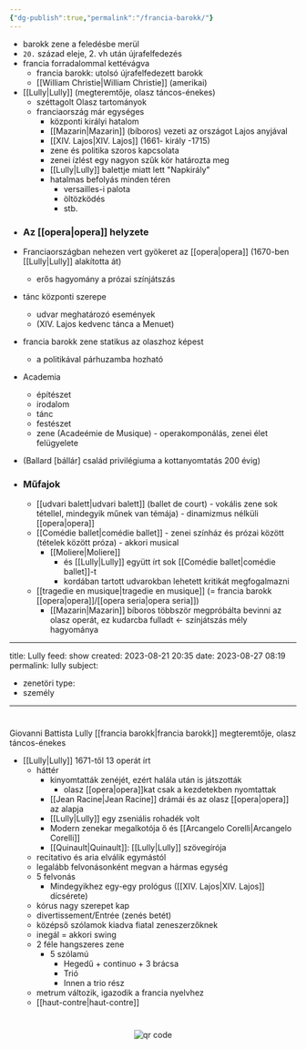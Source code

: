 ```yaml
---
{"dg-publish":true,"permalink":"/francia-barokk/"}
---
```


-   barokk zene a feledésbe merül
-   `20.` század eleje, 2. vh után újrafelfedezés
-   francia forradalommal kettévágva
    -   francia barokk: utolsó újrafelfedezett barokk
    -   [[William Christie\|William Christie]] (amerikai)
-  [[Lully\|Lully]] (megteremtője, olasz táncos-énekes)
    -   széttagolt Olasz tartományok
    -   franciaország már egységes
        -   központi királyi hatalom
        -   [[Mazarin\|Mazarin]] (bíboros) vezeti az országot Lajos anyjával
        -   [[XIV. Lajos\|XIV. Lajos]] (1661- király -1715)
        -   zene és politika szoros kapcsolata
        -   zenei ízlést egy nagyon szűk kör határozta meg
        -   [[Lully\|Lully]] balettje miatt lett "Napkirály"
        -   hatalmas befolyás minden téren
            -   versailles-i palota
            -   öltözködés
            -   stb.
	
* ### Az [[opera\|opera]] helyzete
-   Franciaországban nehezen vert gyökeret az [[opera\|opera]] (1670-ben [[Lully\|Lully]] alakította át)
    -   erős hagyomány a prózai színjátszás
-   tánc központi szerepe
    -   udvar meghatározó események
    -   (XIV. Lajos kedvenc tánca a Menuet)
-   francia barokk zene statikus az olaszhoz képest
    -   a politikával párhuzamba hozható
-   Academia
    -   építészet
    -   irodalom
    -   tánc
    -   festészet
    -   zene (Acadeémie de Musique) - operakomponálás, zenei élet felügyelete
-   (Ballard [bállár] család privilégiuma a kottanyomtatás 200 évig)

- ### Műfajok 
    -   [[udvari balett\|udvari balett]] (ballet de court) - vokális zene sok tétellel, mindegyik műnek van témája) - dinamizmus nélküli [[opera\|opera]]
    -   [[Comédie ballet\|comédie ballet]] - zenei színház és prózai között (tételek között próza) - akkori musical
        -   [[Moliere\|Moliere]]
            -   és [[Lully\|Lully]] együtt írt sok [[Comédie ballet\|comédie ballet]]-t
            -   kordában tartott udvarokban lehetett kritikát megfogalmazni
    -   [[tragedie en musique\|tragedie en musique]] (= francia barokk [[opera\|opera]]/[[opera seria\|opera seria]])
        -   [[Mazarin\|Mazarin]] bíboros többször megpróbálta bevinni az olasz operát, ez kudarcba fulladt <- színjátszás mély hagyománya


<div class="transclusion internal-embed is-loaded"><div class="markdown-embed">



---
title: Lully
feed: show
created: 2023-08-21 20:35
date: 2023-08-27 08:19
permalink: lully
subject:
  - zenetöri
type:
  - személy
---
#

Giovanni Battista Lully
[[francia barokk\|francia barokk]] megteremtője, olasz táncos-énekes

- [[Lully\|Lully]] 1671-től 13 operát írt
    -   háttér
        -   kinyomtatták zenéjét, ezért halála után is játszották
            -   olasz [[opera\|opera]]kat csak a kezdetekben nyomtattak
        -   [[Jean Racine\|Jean Racine]] drámái és az olasz [[opera\|opera]] az alapja
        -   [[Lully\|Lully]] egy zseniális rohadék volt
        -   Modern zenekar megalkotója ő és [[Arcangelo Corelli\|Arcangelo Corelli]]
        -   [[Quinault\|Quinault]]: [[Lully\|Lully]] szövegírója
    -   recitativo és aria elválik egymástól
    -   legalább felvonásonként megvan a hármas egység
    -   5 felvonás
        -   Mindegyikhez egy-egy prológus ([[XIV. Lajos\|XIV. Lajos]] dícsérete)
    -   kórus nagy szerepet kap
    -   divertissement/Entrée (zenés betét)
    -   középső szólamok kiadva fiatal zeneszerzőknek
    -   inegál = akkori swing
    -   2 féle hangszeres zene
        -   5 szólamú
            -   Hegedű + continuo + 3 brácsa
            -   Trió
            -   Innen a trio rész
    -   metrum változik, igazodik a francia nyelvhez
    -   [[haut-contre\|haut-contre]]



#
<p style="text-align: center;"><img src="https://chart.googleapis.com/chart?cht=qr&chl=https://notes.andrasdenes.com/lully&chs=180x180&choe=UTF-8&chld=L|2" alt="qr code"></p>



</div></div>
